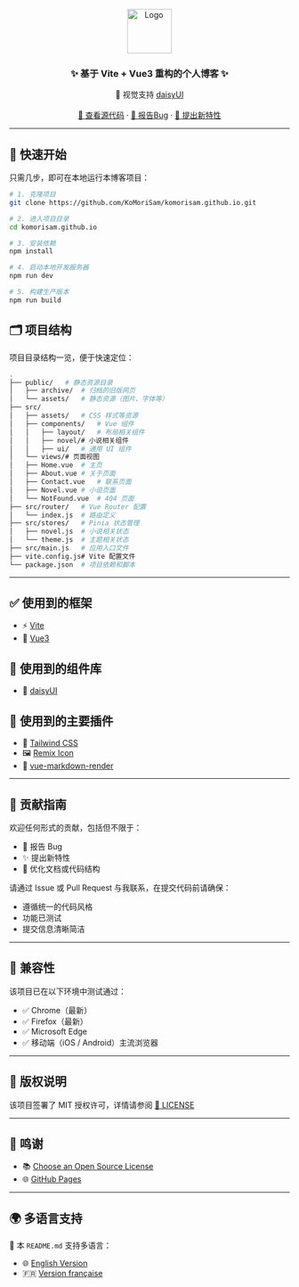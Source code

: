 <p align="center">
  <a href="https://komorisam.github.io/">
    <img src="https://komorisam.github.io/assets/image/favicon.png" alt="Logo" width="80" height="80">
  </a>

  <h3 align="center">✨ 基于 Vite + Vue3 重构的个人博客 ✨</h3>
  <p align="center">
    🎨 视觉支持 <a href="https://daisyui.com">daisyUI</a>
    <br />
    <br />
    <a href="https://github.com/KoMoriSam/komorisam.github.io">📂 查看源代码</a>
    ·
    <a href="https://github.com/KoMoriSam/komorisam.github.io/issues">🐞 报告Bug</a>
    ·
    <a href="https://github.com/KoMoriSam/komorisam.github.io/issues">🚀 提出新特性</a>
  </p>

---

## 🚀 快速开始

只需几步，即可在本地运行本博客项目：

```bash
# 1. 克隆项目
git clone https://github.com/KoMoriSam/komorisam.github.io.git

# 2. 进入项目目录
cd komorisam.github.io

# 3. 安装依赖
npm install

# 4. 启动本地开发服务器
npm run dev

# 5. 构建生产版本
npm run build
```

## 🗂️ 项目结构

项目目录结构一览，便于快速定位：

```bash
.
├── public/   # 静态资源目录
│   ├── archive/  # 归档的旧版网页
│   └── assets/   # 静态资源（图片、字体等）
├── src/
│   ├── assets/   # CSS 样式等资源
│   ├── components/   # Vue 组件
│   │   ├── layout/   # 布局相关组件
│   │   ├── novel/# 小说相关组件
│   │   ├── ui/   # 通用 UI 组件
│   └── views/# 页面视图
│   ├── Home.vue  # 主页
│   ├── About.vue # 关于页面
│   ├── Contact.vue   # 联系页面
│   ├── Novel.vue # 小说页面
│   └── NotFound.vue  # 404 页面
├── src/router/   # Vue Router 配置
│   └── index.js  # 路由定义
├── src/stores/   # Pinia 状态管理
│   ├── novel.js  # 小说相关状态
│   └── theme.js  # 主题相关状态
├── src/main.js   # 应用入口文件
├── vite.config.js# Vite 配置文件
└── package.json  # 项目依赖和脚本
```

---

## ✅ 使用到的框架

- ⚡ [Vite](https://vite.dev/)
- 🧩 [Vue3](https://vuejs.org/)

## 🧱 使用到的组件库

- 🌼 [daisyUI](https://daisyui.com/)

## 🔌 使用到的主要插件

- 🎨 [Tailwind CSS](https://tailwindcss.com/)
- 🖼️ [Remix Icon](https://remixicon.com/)
- 📄 [vue-markdown-render](https://github.com/cloudacy/vue-markdown-render)

---

## 🤝 贡献指南

欢迎任何形式的贡献，包括但不限于：

- 🐞 报告 Bug
- ✨ 提出新特性
- 🧹 优化文档或代码结构

请通过 Issue 或 Pull Request 与我联系，在提交代码前请确保：

- 遵循统一的代码风格
- 功能已测试
- 提交信息清晰简洁

---

## 🧪 兼容性

该项目已在以下环境中测试通过：

- ✅ Chrome（最新）
- ✅ Firefox（最新）
- ✅ Microsoft Edge
- ✅ 移动端（iOS / Android）主流浏览器

---

## 📜 版权说明

该项目签署了 MIT 授权许可，详情请参阅 [📄 LICENSE](https://github.com/KoMoriSam/komorisam.github.io/blob/master/LICENSE)

---

## 🙏 鸣谢

- 📚 [Choose an Open Source License](https://choosealicense.com/)
- 🌐 [GitHub Pages](https://pages.github.com/)

---

## 🌍 多语言支持

📖 本 `README.md` 支持多语言：

- 🌐 [English Version](https://github.com/KoMoriSam/komorisam.github.io/blob/main/README_en.md)
- 🇫🇷 [Version française](https://github.com/KoMoriSam/komorisam.github.io/blob/main/README_fr.md)
